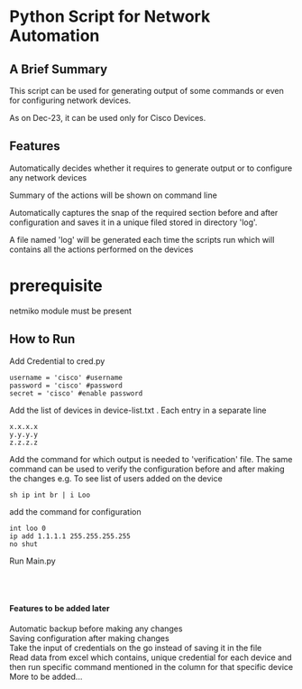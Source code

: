 # Python Script for Network Automation

## A Brief Summary
This script can be used for generating output of some commands or even for configuring network devices. 

As on Dec-23, it can be used only for Cisco Devices.

## Features
Automatically decides whether it requires to generate output or to configure any network devices

Summary of the actions will be shown on command line

Automatically captures the snap of the required section before and after configuration and saves it in a unique filed stored in directory 'log'.

A file named 'log' will be generated each time the scripts run which will contains all the actions performed on the devices


# prerequisite
netmiko module must be present


## How to Run

Add Credential to cred.py
```commandline
username = 'cisco' #username
password = 'cisco' #password
secret = 'cisco' #enable password
```

Add the list of devices in device-list.txt . Each entry in a separate line
```commandline
x.x.x.x
y.y.y.y
z.z.z.z
```

Add the command for which output is needed to 'verification' file. The same command can be used to verify the configuration before and after making the changes
e.g. To see list of users added on the device
```commandline
sh ip int br | i Loo
```

add the command for configuration
```commandline
int loo 0
ip add 1.1.1.1 255.255.255.255
no shut
```


Run Main.py

<br><br>
#### Features to be added later
Automatic backup before making any changes
<br>
Saving configuration after making changes
<br>
Take the input of credentials on the go instead of saving it in the file
<br>
Read data from excel which contains, unique credential for each device and then run specific command mentioned in the column for that specific device
<br>
More to be added...
